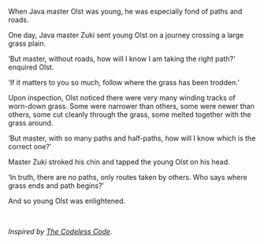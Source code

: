 <!-- #SQUARK live!
| dest = dev/roots
| title = Roots
| head = 
| index = writing / dev
-->
When Java master Olst was young, he was especially fond of paths and roads.

One day, Java master Zuki sent young Olst on a journey crossing a large grass plain.

‘But master, without roads, how will I know I am taking the right path?’ enquired Olst.

‘If it matters to you so much, follow where the grass has been trodden.’

Upon inspection, Olst noticed there were very many winding tracks of worn-down grass. Some were narrower than others, some were newer than others, some cut cleanly through the grass, some melted together with the grass around.

‘But master, with so many paths and half-paths, how will I know which is the correct one?’

Master Zuki stroked his chin and tapped the young Olst on his head.

‘In truth, there are no paths, only routes taken by others. Who says where grass ends and path begins?’

And so young Olst was enlightened.


<br>


*Inspired by [The Codeless Code](http://thecodelesscode.com/case/234).*
